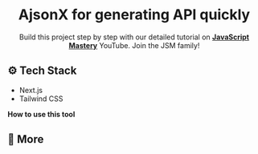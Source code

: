 <div align="center">
  <h1 align="center">AjsonX for generating API quickly</h1>
   <div align="center">
     Build this project step by step with our detailed tutorial on <a href="https://www.youtube.com/@javascriptmastery/videos" target="_blank"><b>JavaScript Mastery</b></a> YouTube. Join the JSM family!
    </div>
</div>

## <a name="tech-stack">⚙️ Tech Stack</a>

- Next.js
- Tailwind CSS

**How to use this tool**


## <a name="more">🚀 More</a>

